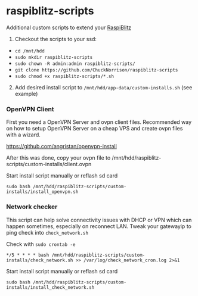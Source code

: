 # raspiblitz-scripts
Additional custom scripts to extend your [RaspiBlitz](https://github.com/rootzoll/raspiblitz/)

1. Checkout the scripts to your ssd:
- `cd /mnt/hdd`
- `sudo mkdir raspiblitz-scripts`
- `sudo chown -R admin:admin raspiblitz-scripts/`
- `git clone https://github.com/ChuckNorrison/raspiblitz-scripts`
- `sudo chmod +x raspiblitz-scripts/*.sh`

2. Add desired install script to `/mnt/hdd/app-data/custom-installs.sh` (see example)

### OpenVPN Client

First you need a OpenVPN Server and ovpn client files. 
Recommended way on how to setup OpenVPN Server on a cheap VPS and create ovpn files with a wizard. 

https://github.com/angristan/openvpn-install

After this was done, copy your ovpn file to /mnt/hdd/raspiblitz-scripts/custom-installs/client.ovpn

Start install script manually or reflash sd card

`sudo bash /mnt/hdd/raspiblitz-scripts/custom-installs/install_openvpn.sh`

### Network checker

This script can help solve connectivity issues with DHCP or VPN which can happen sometimes, especially on reconnect LAN.
Tweak your gatewayip to ping check into `check_network.sh`

Check with `sudo crontab -e`

`*/5 * * * * bash /mnt/hdd/raspiblitz-scripts/custom-installs/check_network.sh >> /var/log/check_network_cron.log 2>&1`

Start install script manually or reflash sd card

`sudo bash /mnt/hdd/raspiblitz-scripts/custom-installs/install_check_network.sh`
